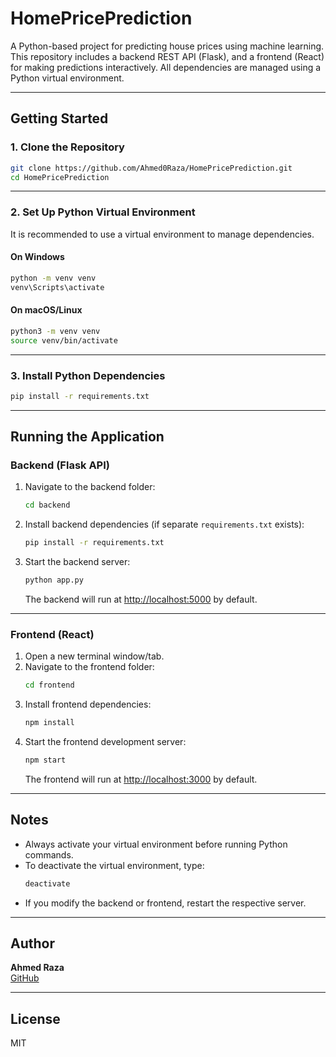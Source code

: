 # HomePricePrediction

A Python-based project for predicting house prices using machine learning. This repository includes a backend REST API (Flask), and a frontend (React) for making predictions interactively. All dependencies are managed using a Python virtual environment.

---

## Getting Started

### 1. Clone the Repository

```bash
git clone https://github.com/Ahmed0Raza/HomePricePrediction.git
cd HomePricePrediction
```

---

### 2. Set Up Python Virtual Environment

It is recommended to use a virtual environment to manage dependencies.

#### On Windows

```bash
python -m venv venv
venv\Scripts\activate
```

#### On macOS/Linux

```bash
python3 -m venv venv
source venv/bin/activate
```

---

### 3. Install Python Dependencies

```bash
pip install -r requirements.txt
```

---

## Running the Application

### Backend (Flask API)

1. Navigate to the backend folder:
    ```bash
    cd backend
    ```
2. Install backend dependencies (if separate `requirements.txt` exists):
    ```bash
    pip install -r requirements.txt
    ```
3. Start the backend server:
    ```bash
    python app.py
    ```
   The backend will run at [http://localhost:5000](http://localhost:5000) by default.

---

### Frontend (React)

1. Open a new terminal window/tab.
2. Navigate to the frontend folder:
    ```bash
    cd frontend
    ```
3. Install frontend dependencies:
    ```bash
    npm install
    ```
4. Start the frontend development server:
    ```bash
    npm start
    ```
   The frontend will run at [http://localhost:3000](http://localhost:3000) by default.

---

## Notes

- Always activate your virtual environment before running Python commands.
- To deactivate the virtual environment, type:
    ```bash
    deactivate
    ```
- If you modify the backend or frontend, restart the respective server.

---

## Author

**Ahmed Raza**  
[GitHub](https://github.com/Ahmed0Raza)

---

## License

MIT
